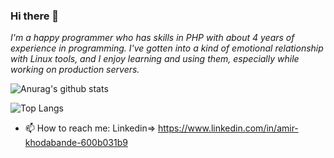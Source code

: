 ### Hi there 👋

_I'm a happy programmer who has skills in PHP with about 4 years of experience in programming.
I've gotten into a kind of emotional relationship with Linux tools, and I enjoy learning and
using them, especially while working on production servers._

![Anurag's github stats](https://github-readme-stats.vercel.app/api?username=amirkhodabande&theme=dracula)



![Top Langs](https://github-readme-stats.vercel.app/api/top-langs/?username=amirkhodabande&layout=compact&theme=dracula)


- 📫 How to reach me: Linkedin=> https://www.linkedin.com/in/amir-khodabande-600b031b9

